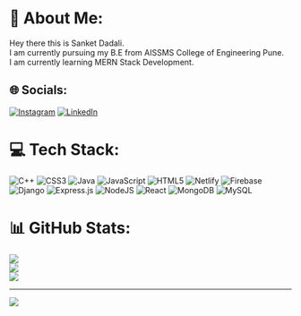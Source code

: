 # 💫 About Me:
Hey there this is Sanket Dadali.<br>I am currently pursuing my B.E from AISSMS College of Engineering Pune.<br>I am currently learning MERN Stack Development.


## 🌐 Socials:
[![Instagram](https://img.shields.io/badge/Instagram-%23E4405F.svg?logo=Instagram&logoColor=white)](https://instagram.com/sanketdadali) [![LinkedIn](https://img.shields.io/badge/LinkedIn-%230077B5.svg?logo=linkedin&logoColor=white)](https://www.linkedin.com/in/sanket-dadali-537028241/)

# 💻 Tech Stack:
![C++](https://img.shields.io/badge/c++-%2300599C.svg?style=for-the-badge&logo=c%2B%2B&logoColor=white) ![CSS3](https://img.shields.io/badge/css3-%231572B6.svg?style=for-the-badge&logo=css3&logoColor=white) ![Java](https://img.shields.io/badge/java-%23ED8B00.svg?style=for-the-badge&logo=java&logoColor=white) ![JavaScript](https://img.shields.io/badge/javascript-%23323330.svg?style=for-the-badge&logo=javascript&logoColor=%23F7DF1E) ![HTML5](https://img.shields.io/badge/html5-%23E34F26.svg?style=for-the-badge&logo=html5&logoColor=white) ![Netlify](https://img.shields.io/badge/netlify-%23000000.svg?style=for-the-badge&logo=netlify&logoColor=#00C7B7) ![Firebase](https://img.shields.io/badge/firebase-%23039BE5.svg?style=for-the-badge&logo=firebase) ![Django](https://img.shields.io/badge/django-%23092E20.svg?style=for-the-badge&logo=django&logoColor=white) ![Express.js](https://img.shields.io/badge/express.js-%23404d59.svg?style=for-the-badge&logo=express&logoColor=%2361DAFB) ![NodeJS](https://img.shields.io/badge/node.js-6DA55F?style=for-the-badge&logo=node.js&logoColor=white) ![React](https://img.shields.io/badge/react-%2320232a.svg?style=for-the-badge&logo=react&logoColor=%2361DAFB) ![MongoDB](https://img.shields.io/badge/MongoDB-%234ea94b.svg?style=for-the-badge&logo=mongodb&logoColor=white) ![MySQL](https://img.shields.io/badge/mysql-%2300f.svg?style=for-the-badge&logo=mysql&logoColor=white)
# 📊 GitHub Stats:
![](https://github-readme-stats.vercel.app/api?username=poseidonsanket&theme=dark&hide_border=false&include_all_commits=false&count_private=false)<br/>
![](https://github-readme-streak-stats.herokuapp.com/?user=poseidonsanket&theme=dark&hide_border=false)<br/>
![](https://github-readme-stats.vercel.app/api/top-langs/?username=poseidonsanket&theme=dark&hide_border=false&include_all_commits=false&count_private=false&layout=compact)

---
[![](https://visitcount.itsvg.in/api?id=poseidonsanket&icon=0&color=0)](https://visitcount.itsvg.in)

<!-- Proudly created with GPRM ( https://gprm.itsvg.in ) -->
